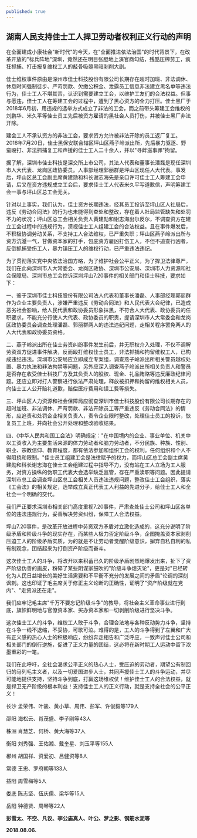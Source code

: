 ```yaml
---
published: true
---
```

## **湖南人民支持佳士工人捍卫劳动者权利正义行动的声明**

 在全面建成小康社会"新时代"的今天，在"全面推进依法治国"的时代背景下，在改革开放的"标兵阵地"深圳，竟然还在明目张胆地上演官商勾结，残酷压榨劳工，疯狂抓捕、打击报复维权工人的敲骨吸髓黑暗剥削大剧。

 佳士维权事件原由是深州市佳士科技股份有限公司长期存在超时加班、非法调休、休息时间强制徒步、严苛罚款、欠缴公积金、泄露员工信息非法建立黑名单等违法行为，佳士工人不堪其苦，认识到需要建立工会，以维护工友们的合法权益。但事与愿违，佳士工人在筹建工会的过程中，遭到了黑心资方的全力打压。佳士黑厂于2018年6月初，用违规的选举方式成立了非法的工会，而之前带头筹建工会维权的刘鹏华、米久平等佳士员工先后被资方雇请的黑社会人员打伤，并被佳士黑厂非法开除。

 建会工人不承认资方的非法工会，要求资方允许被非法开除的员工返厂复工。2018年7月20日，佳士黑保安联合辖区坪山区燕子岭派出所，先后暴力驱逐、野蛮殴打、非法抓捕复工和声援的佳士工人二十余人，并以"寻衅滋事罪"拘留。

 据了解，深圳市佳士科技是深交所上市公司，其法人代表和董事长潘磊是现任深圳市人大代表、龙岗区政协委员。人事部经理郭丽群是坪山区现任人大代表。事发后，坪山区总工会副主席黄建勋和科长谢志海先是亲口许可佳士工人筹建工会申请，后又在资方违规成立工会后，要求佳士工人代表米久平写道歉信，声明筹建工会一事与坪山区总工会无关。

 针对以上事实，我们认为，佳士资方长期违法，经其员工投诉至坪山区人社局后，违反《劳动合同法》的行为也未能得到查处和整改，存在着人社局监管缺失和处罚不力的状况；坪山区总工会相关负责人黄建勋和谢志海出尔反尔，不调查资方在建立工会过程中的违规行为，漠视佳士工人组建工会的合法权益。且在事件爆发后，不积极协调劳动关系，不支持工人合法维权，已严重失职；坪山区燕子岭派出所与资方沆瀣一气，甘做资本家的打手，包庇资方雇凶打伤工人，不但不追查行凶者，反倒抓捕受伤工人，暴力镇压工人的维权行动，已严重违法违纪。

 为了贯彻落实党中央依法治国方略，为了维护社会公平正义，为了捍卫法律尊严，我们在此向深圳市人大常委会、龙岗区政协、深圳市公安局、深圳市人力资源和社会保障局、深圳市总工会控诉深圳坪山7.20事件的相关部门和佳士科技，要求如下：

 一、鉴于深圳市佳士科技股份有限公司法人代表和董事长潘磊、人事部经理郭丽群作为企业主要负责人，涉嫌严重违反《劳动合同法》和人民代表大会纪律，已造成恶劣社会影响，给人民代表和政协委员形象抹黑，不符合人大代表、政协委员的任职要求，不能充分行使人大代表、政协委员的职责，提请深圳市人大常委会和龙岗区政协委员会调查处理潘磊、郭丽群两人的违法违纪问题，走相关程序罢免两人的人大代表和政协委员资格。

 二、燕子岭派出所在佳士劳资纠纷事件发生前后，并无职权介入处理，不仅不调解劳资双方促进事件解决，反而殴打维权佳士员工，非法抓捕和拘留维权工人，已构成违纪违法。深圳市公安局应立即成立专案组，调查燕子岭派出所相关警员越权处置、暴力执法和非法拘禁等问题，另外应深入调查燕子岭派出所相关负责人和警员是否存在收受佳士科技厂方及其负责人的股权、现金、礼品贿赂等违反廉政纪律问题。还应立即对打人警察进行依法严肃处理，释放被扣押和拘留的维权相关人员，向佳士工人公开赔礼道歉，赔偿医疗费用和误工费等损失。

 三、坪山区人力资源和社会保障局应彻查深圳市佳士科技股份有限公司长期存在的超时加班、非法调休、严苛罚款、非法开除员工等严重违反《劳动合同法》的情形，应追责和处罚企业相关负责人，责令企业限时整改，处理佳士员工的投诉，恢复员工上班，并向社会公开处理和整改验收结果。

 四、《中华人民共和国工会法》明确规定："在中国境内的企业、事业单位、机关中以工资收入为主要生活来源的体力劳动者和脑力劳动者，不分民族、种族、性别、职业、宗教信仰、教育程度，都有依法参加和组织工会的权利。任何组织和个人不得阻挠和限制。"佳士员工组建工会是法律赋予的权力，而坪山区总工会副主席黄建勋和科长谢志海在佳士工会组建过程中指导不力，没有站在工人立场为工人服务，对资方操纵的伪职工代表大会选举缺乏监管，存在严重渎职等问题。因此提请深圳市总工会调查坪山区总工会相关人员违法违规问题，整改佳士工会组织，落实《工会法》的相关规定，选举成立真正代表工人利益的先进分子，给佳士工人和全社会一个明确的交代。

 我们严正要求深圳市相关部门高度重视7.20事件，严肃查处佳士公司和坪山区各单位的违法违规行为，妥善解决劳资纠纷，保障工人合法权益。

 坪山7.20事件，是改革开放进程中劳资双方矛盾对立激化造成的，这充分说明了阶级矛盾和阶级斗争的现实存在，而某些人极力否定阶级斗争，企图掩盖资本家剥削压迫工人的阶级矛盾实质，为的就是不让劳动者觉醒阶级意识，摒弃自私自利的私有制观念，团结起来为打倒资产阶级而奋斗。

 这次佳士工人的斗争，将改开以来积蓄已久的阶级矛盾剧烈地爆发出来，扯下了资产阶级伪善的画皮，粉碎了某些阴谋家鼓吹的"阶级斗争熄灭论"，更是对"已经转化为人民日益增长的美好生活需要和不平衡不充分的发展之间的矛盾"论调的深刻讽刺。这也印证了毛主席关于修正主义论断的正确性，证明了"资产阶级就在党内"、"走资派还在走"。

 我们应牢记毛主席"千万不要忘记阶级斗争"的教导，将社会主义革命事业进行到底，旗帜鲜明地与官僚资本家、买办资本家和一切剥削阶级进行坚决斗争。

这次佳士工人的斗争，维权工人敢于斗争，合理合法地与各种反动势力斗争，坚持在斗争一线不退缩，不妥协，可歌可泣。难得的是，工人的斗争得到了左翼和广大有正义感的热心人士的积极响应，纷纷奔走相告和广泛呼应，一致声讨佳士公司和相关部门的倒行逆施，促进了正义力量的团结，这必将在新时期工人运动中留下浓墨重彩的一笔。

 我们在此呼吁，全社会渴求公平正义的热心人士，受压迫的劳动者，期望公有制回归的马列毛主义者，以及一切爱国进步人士，共同声援佳士工人的斗争运动，并尽可能地提供支持，坚持斗争到底，打赢这场维权仗！维护佳士工人的合法权益，就是捍卫无产阶级的根本利益！支持佳士工人的正义行动，就是支持全社会的公平正义！

 长沙 孟荣伟、叶骏、黄小草、周伟、彭军、许俊毅等179人

 邵阳 海松云、肖茂盛、李子刚等43人

 株洲 肖慧芝、何桥、黄大海等37人

 衡阳 刘秀强、王佑湘、戴奎星、刘玉平等155人

 郴州 胡国祥、资爱初、吕健资等8人

 常德 王忠、罗府朝等133人

 益阳 周雪梅等5人

 娄底 陈志坚、伍庆儒、梁华等15人

 岳阳 钟德贤、周琴等22人

 **彭雪太、不空、凡议、李公庙真人、叶公、梦之影、钢筋水泥等**

**2018.08.06.**
